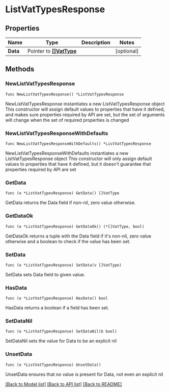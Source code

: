# ListVatTypesResponse

## Properties

Name | Type | Description | Notes
------------ | ------------- | ------------- | -------------
**Data** | Pointer to [**[]VatType**](VatType.md) |  | [optional] 

## Methods

### NewListVatTypesResponse

`func NewListVatTypesResponse() *ListVatTypesResponse`

NewListVatTypesResponse instantiates a new ListVatTypesResponse object
This constructor will assign default values to properties that have it defined,
and makes sure properties required by API are set, but the set of arguments
will change when the set of required properties is changed

### NewListVatTypesResponseWithDefaults

`func NewListVatTypesResponseWithDefaults() *ListVatTypesResponse`

NewListVatTypesResponseWithDefaults instantiates a new ListVatTypesResponse object
This constructor will only assign default values to properties that have it defined,
but it doesn't guarantee that properties required by API are set

### GetData

`func (o *ListVatTypesResponse) GetData() []VatType`

GetData returns the Data field if non-nil, zero value otherwise.

### GetDataOk

`func (o *ListVatTypesResponse) GetDataOk() (*[]VatType, bool)`

GetDataOk returns a tuple with the Data field if it's non-nil, zero value otherwise
and a boolean to check if the value has been set.

### SetData

`func (o *ListVatTypesResponse) SetData(v []VatType)`

SetData sets Data field to given value.

### HasData

`func (o *ListVatTypesResponse) HasData() bool`

HasData returns a boolean if a field has been set.

### SetDataNil

`func (o *ListVatTypesResponse) SetDataNil(b bool)`

 SetDataNil sets the value for Data to be an explicit nil

### UnsetData
`func (o *ListVatTypesResponse) UnsetData()`

UnsetData ensures that no value is present for Data, not even an explicit nil

[[Back to Model list]](../README.md#documentation-for-models) [[Back to API list]](../README.md#documentation-for-api-endpoints) [[Back to README]](../README.md)


